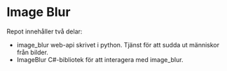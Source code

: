# Image Blur
Repot innehåller två delar:
* image_blur
  web-api skrivet i python. Tjänst för att sudda ut människor från bilder.
* ImageBlur
  C#-bibliotek för att interagera med image_blur.
